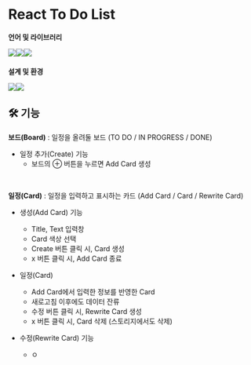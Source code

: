 # React To Do List

**언어 및 라이브러리**
<div style="display:flex; margin-bottom:20px;">

<img src="https://img.shields.io/badge/React-61DAFB?style=for-the-badge&logo=react&logoColor=black">

<img src="https://img.shields.io/badge/styledcomponents-DB7093?style=for-the-badge&logo=styledcomponents&logoColor=white">

<img src="https://img.shields.io/badge/🐻 Zustand-3578E5?style=for-the-badge">

</div>

**설계 및 환경**
<div style="display:flex; margin-bottom:20px;">

<img src="https://img.shields.io/badge/visual studio code-007ACC?style=for-the-badge&logo=visualstudiocode&logoColor=white">

<img src="https://img.shields.io/badge/github-181717?style=for-the-badge&logo=github&logoColor=white">


</div>

## 🛠 기능
**보드(Board)** : 일정을 올려둘 보드 (TO DO / IN PROGRESS / DONE)
  - 일정 추가(Create) 기능
      - 보드의 ⊕ 버튼을 누르면 Add Card 생성
<br>

**일정(Card)** : 일정을 입력하고 표시하는 카드 (Add Card / Card / Rewrite Card)
  - 생성(Add Card) 기능
    - Title, Text 입력창
    - Card 색상 선택
    - Create 버튼 클릭 시, Card 생성
    - x 버튼 클릭 시, Add Card 종료
  
  - 일정(Card)
    - Add Card에서 입력한 정보를 반영한 Card
    - 새로고침 이후에도 데이터 잔류
    - 수정 버튼 클릭 시, Rewrite Card 생성
    - x 버튼 클릭 시, Card 삭제 (스토리지에서도 삭제)
  
  - 수정(Rewrite Card) 기능
    - ㅇ

      
<br><br>
